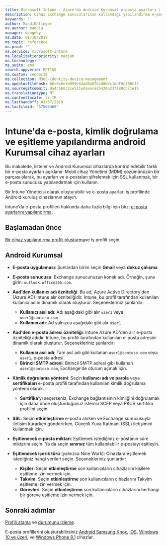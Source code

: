 ```yaml
---
title: Microsoft Intune - Azure'da Android Kurumsal e-posta ayarları | Microsoft Docs
description: Cihaz Exchange sunucularının kullandığı yapılandırma e-posta profilleri oluşturma ve Azure Active Directory öznitelikleri alınamıyor. SSL veya SMIME etkinleştirme, sertifikalar veya kullanıcı adı/parola ile kullanıcıların kimliğini doğrulamak ve e-posta ve Microsoft Intune kullanarak Android iş profili cihazları zamanlamalarda eşitleyin.
keywords: ''
author: MandiOhlinger
ms.author: mandia
manager: dougeby
ms.date: 01/10/2019
ms.topic: reference
ms.prod: ''
ms.service: microsoft-intune
ms.localizationpriority: medium
ms.technology: ''
ms.suite: ems
search.appverid: MET150
ms.custom: seodec18
ms.collection: M365-identity-device-management
ms.openlocfilehash: b6c6c6e3e999e44ad6a07b4d8bdc1ddf9c400cf7
ms.sourcegitcommit: 9a4c5b6c2ce511edaeace25426a23f180cb71e15
ms.translationtype: MT
ms.contentlocale: tr-TR
ms.lasthandoff: 03/07/2019
ms.locfileid: "57565460"
---
```

# <a name="android-enterprise-device-settings-to-configure-email-authentication-and-synchronization-in-intune"></a>Intune'da e-posta, kimlik doğrulama ve eşitleme yapılandırma android Kurumsal cihaz ayarları

Bu makalede, listeler ve Android Kurumsal cihazlarda kontrol edebilir farklı bir e-posta ayarları açıklanır. Mobil cihaz Yönetimi (MDM) çözümünüzün bir parçası olarak, bu ayarları ve e-postaları şifrelemek için SSL kullanmak, bir e-posta sunucusu yapılandırmak için kullanın.

Bir Intune Yöneticisi olarak oluşturabilir ve e-posta ayarları iş profilinde Android kuruluş cihazlarının atayın.

Intune'da e-posta profilleri hakkında daha fazla bilgi için bkz: [e-posta ayarlarını yapılandırma](email-settings-configure.md).

## <a name="before-you-begin"></a>Başlamadan önce

[Bir cihaz yapılandırma profili oluşturma](email-settings-configure.md#create-a-device-profile)ve iş profili seçin.

## <a name="android-enterprise"></a>Android Kurumsal

- **E-posta uygulaması**: Şunlardan birini seçin **Gmail** veya **dokuz çalışma**
- **E-posta sunucusu**: Exchange sunucunuzun konak adı. Örneğin, şunu girin: `outlook.office365.com`.
- **Aad'den kullanıcı adı özniteliği**: Bu ad, Azure Active Directory'den (Azure AD) Intune alır özniteliğidir. Intune, bu profil tarafından kullanılan kullanıcı adını dinamik olarak oluşturur. Seçenekleriniz şunlardır:

  - **Kullanıcı asıl adı**: Adı aşağıdaki gibi alır `user1` veya `user1@contoso.com`
  - **Kullanıcı adı**: Ad yalnızca aşağıdaki gibi alır `user1`

- **Aad'den e-posta adresi özniteliği**: Intune Azure AD'den alır e-posta özniteliği adıdır. Intune, bu profili tarafından kullanılan e-posta adresini dinamik olarak oluşturur. Seçenekleriniz şunlardır:
  - **Kullanıcı asıl adı**:  Tam asıl adı gibi kullanan `user1@contoso.com` veya `user1`, e-posta adresi.
  - **Birincil SMTP adresi**: Birincil SMTP adresi gibi kullanan `user1@contoso.com`, Exchange'de oturum açmak için.

- **Kimlik doğrulama yöntemi**: Seçin **kullanıcı adı ve parola** veya **sertifikaları** e-posta profili tarafından kullanılan kimlik doğrulama yöntemi olarak.
  - **Sertifika**’yı seçerseniz, Exchange bağlantısının kimliğini doğrulamak için daha önce oluşturduğunuz istemci SCEP veya PKCS sertifika profilini seçin.
- **SSL**: Seçin **etkinleştirme** e-posta alırken ve Exchange sunucusuyla iletişim kurarken gönderirken, Güvenli Yuva Katmanı (SSL) iletişimini kullanmak için.
- **Eşitlenecek e-posta miktarı**: Eşitlemek istediğiniz e-postanın süre miktarını seçin. Ya da seçin **sınırsız** tüm kullanılabilir e-postayı eşitleyin.
- **Eşitlenecek içerik türü** (yalnızca Nine Work): Cihazlara eşitlemek istediğiniz hangi verileri seçin. Seçenekleriniz şunlardır:
  - **Kişiler**: Seçin **etkinleştirme** son kullanıcıların cihazlarını kişilere eşitleme izin vermek için.
  - **Takvim**: Seçin **etkinleştirme** son kullanıcıların cihazlarını Takvim eşitleme izin vermek için.
  - **Görevleri**: Seçin **etkinleştirme** son kullanıcıların cihazlarını herhangi bir göreve eşitleme izin vermek için.

## <a name="next-steps"></a>Sonraki adımlar

[Profili atama](device-profile-assign.md) ve [durumunu izleme](device-profile-monitor.md).

E-posta profillerini oluşturabilirsiniz [Android Samsung Knox](email-settings-android.md), [iOS](email-settings-ios.md), [Windows 10 ve üzeri](email-settings-windows-10.md), ve [Windows Phone 8.1](email-settings-windows-phone-8-1.md) cihazlar.
